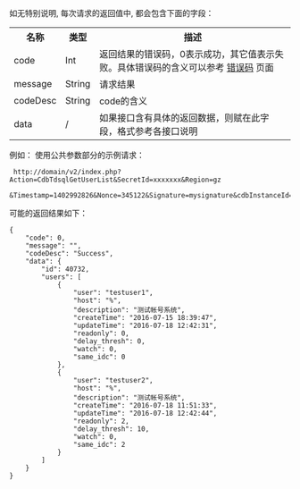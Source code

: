 如无特别说明, 每次请求的返回值中, 都会包含下面的字段：

<table class="t">
<tbody><tr>
<th> <b>名称</b>
</th><th> <b>类型</b>
</th><th> <b>描述</b>
</th></tr>
<tr>
<td> code
</td><td> Int
</td><td> 返回结果的错误码，0表示成功，其它值表示失败。具体错误码的含义可以参考 <a href="/doc/api/253/错误码" title="错误码">错误码</a> 页面
</td></tr>
<tr>
<td> message
</td><td> String
</td><td> 请求结果
</td></tr>
<tr>
<td> codeDesc
</td><td> String
</td><td> code的含义
</td></tr>
<tr>
<td> data
</td><td> /
</td><td> 如果接口含有具体的返回数据，则赋在此字段，格式参考各接口说明
</td></tr>
</tbody></table>

例如：
使用公共参数部分的示例请求：

```
 http://domain/v2/index.php?Action=CdbTdsqlGetUserList&SecretId=xxxxxxx&Region=gz
 &Timestamp=1402992826&Nonce=345122&Signature=mysignature&cdbInstanceId=40732
```

可能的返回结果如下：


```
{
    "code": 0,
    "message": "",
    "codeDesc": "Success",
    "data": {
        "id": 40732,
        "users": [
            {
                "user": "testuser1",
                "host": "%",
                "description": "测试帐号系统",
                "createTime": "2016-07-15 18:39:47",
                "updateTime": "2016-07-18 12:42:31",
                "readonly": 0,
                "delay_thresh": 0,
                "watch": 0,
                "same_idc": 0
            },
            {
                "user": "testuser2",
                "host": "%",
                "description": "测试帐号系统",
                "createTime": "2016-07-18 11:51:33",
                "updateTime": "2016-07-18 12:42:44",
                "readonly": 2,
                "delay_thresh": 10,
                "watch": 0,
                "same_idc": 2
            }    
        ]
    }
}
```